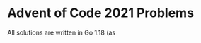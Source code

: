 Advent of Code 2021 Problems
============================

All solutions are written in Go 1.18 (as
